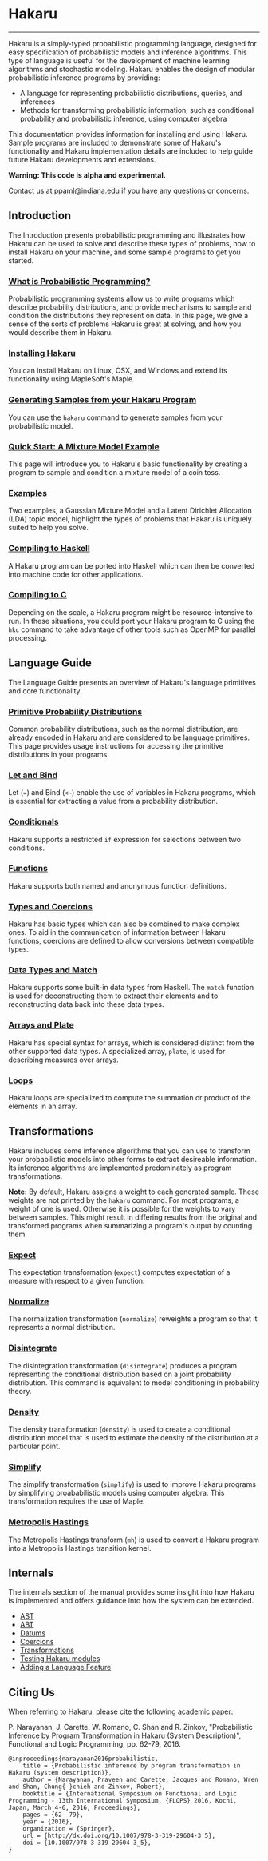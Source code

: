 <h1 class="logo">Hakaru</h1>

----------------------------

Hakaru is a simply-typed probabilistic programming language, designed for easy specification of probabilistic models and inference algorithms. This type of language is useful
for the development of machine learning algorithms and stochastic modeling. Hakaru enables the design of modular probabilistic inference programs by providing:

-  A language for representing probabilistic distributions, queries, and inferences
-  Methods for transforming probabilistic information, such as conditional probability and probabilistic inference, using computer algebra

This documentation provides information for installing and using Hakaru. Sample programs are included to demonstrate some of Hakaru's functionality and Hakaru implementation
details are included to help guide future Hakaru developments and extensions.

**Warning: This code is alpha and experimental.**

Contact us at ppaml@indiana.edu if you have any questions or concerns.

## Introduction ##

The Introduction presents probabilistic programming and illustrates how Hakaru can be used to solve and describe these types of problems, how to install Hakaru on your 
machine, and some sample programs to get you started.

### [What is Probabilistic Programming?](intro/probprog)

Probabilistic programming systems allow us to write programs which describe probability distributions, and provide mechanisms to sample and condition the distributions 
they represent on data. In this page, we give a sense of the sorts of problems Hakaru is great at solving, and how you would describe them in Hakaru.

### [Installing Hakaru](intro/installation) ###

You can install Hakaru on Linux, OSX, and Windows and extend its functionality using MapleSoft's Maple. 

### [Generating Samples from your Hakaru Program](intro/samplegen) ###

You can use the `hakaru` command to generate samples from your probabilistic model.

### [Quick Start: A Mixture Model Example](intro/quickstart) ###

This page will introduce you to Hakaru's basic functionality by creating a program to sample and condition a mixture model of a coin toss.

### [Examples](examples) ###

Two examples, a Gaussian Mixture Model and a Latent Dirichlet Allocation (LDA) topic model, highlight the types of problems that Hakaru is uniquely suited to help you solve.

### [Compiling to Haskell](/transforms/compile) ###

A Hakaru program can be ported into Haskell which can then be converted into machine code for other applications.

### [Compiling to C](/transforms/hkc) ###

Depending on the scale, a Hakaru program might be resource-intensive to run. In these situations, you could port your Hakaru program to C using the `hkc` command to take
advantage of other tools such as OpenMP for parallel processing. 

## Language Guide ##

The Language Guide presents an overview of Hakaru's language primitives and core functionality.

### [Primitive Probability Distributions](/lang/rand) ###

Common probability distributions, such as the normal distribution, are already encoded in Hakaru and are considered to be language primitives. This page provides usage
instructions for accessing the primitive distributions in your programs.

### [Let and Bind](/lang/letbind) ###

Let (`=`) and Bind (`<~`) enable the use of variables in Hakaru programs, which is essential for extracting a value from a probability distribution.

### [Conditionals](/lang/cond) ###

Hakaru supports a restricted `if` expression for selections between two conditions.

### [Functions](/lang/functions) ###

Hakaru supports both named and anonymous function definitions.

### [Types and Coercions](/lang/coercions) ###

Hakaru has basic types which can also be combined to make complex ones. To aid in the communication of information between Hakaru functions, coercions are defined to allow 
conversions between compatible types.

### [Data Types and Match](/lang/datatypes) ###

Hakaru supports some built-in data types from Haskell. The `match` function is used for deconstructing them to extract their elements and to reconstructing data back into
these data types.

### [Arrays and Plate](/lang/arrays) ###

Hakaru has special syntax for arrays, which is considered distinct from the other supported data types. A specialized array, `plate`, is used for describing measures over
arrays.

### [Loops](/lang/loops) ###

Hakaru loops are specialized to compute the summation or product of the elements in an array.

## Transformations ##

Hakaru includes some inference algorithms that you can use to transform your probabilistic models into other forms to extract desireable information. Its inference 
algorithms are implemented predominately as program transformations.

**Note:** By default, Hakaru assigns a weight to each generated sample. These weights are not printed by the `hakaru` command. For most programs, a weight of one is used.
Otherwise it is possible for the weights to vary between samples. This might result in differing results from the original and transformed programs when summarizing a 
program's output by counting them.

### [Expect](/transforms/expect) ###

The expectation transformation (`expect`) computes expectation of a measure with respect to a given function. 

### [Normalize](/transforms/normalize) ###

The normalization transformation (`normalize`) reweights a program so that it represents a normal distribution.

### [Disintegrate](/transforms/disintegrate) ###

The disintegration transformation (`disintegrate`) produces a program representing the conditional distribution based on a joint probability distribution. This command
is equivalent to model conditioning in probability theory. 

### [Density](/transforms/density) ###

The density transformation (`density`) is used to create a conditional distribution model that is used to estimate the density of the distribution at a particular point.

### [Simplify](/transforms/simplify) ###

The simplify transformation (`simplify`) is used to improve Hakaru programs by simplifying proababilistic models using computer algebra. This transformation requires the
use of Maple.

### [Metropolis Hastings](/transforms/mh) ###

The Metropolis Hastings transform (`mh`) is used to convert a Hakaru program into a Metropolis Hastings transition kernel.

## Internals

The internals section of the manual provides some insight into how Hakaru is implemented and offers guidance into how the system can be extended.

- [AST](/internals/ast)
- [ABT](/internals/abt)
- [Datums](/internals/datums)
- [Coercions](/internals/coercions)
- [Transformations](/internals/transforms)
- [Testing Hakaru modules](/internals/testing)
- [Adding a Language Feature](/internals/newfeature)

## Citing Us ##

When referring to Hakaru, please cite the following [academic paper](http://homes.soic.indiana.edu/ccshan/rational/system.pdf):

P. Narayanan, J. Carette, W. Romano, C. Shan and R. Zinkov, "Probabilistic Inference by Program Transformation in Hakaru (System Description)", Functional and Logic 
Programming, pp. 62-79, 2016.

```nohighlight
@inproceedings{narayanan2016probabilistic,
	title = {Probabilistic inference by program transformation in Hakaru (system description)},
	author = {Narayanan, Praveen and Carette, Jacques and Romano, Wren and Shan, Chung{-}chieh and Zinkov, Robert},
	booktitle = {International Symposium on Functional and Logic Programming - 13th International Symposium, {FLOPS} 2016, Kochi, Japan, March 4-6, 2016, Proceedings},
	pages = {62--79},
	year = {2016},
	organization = {Springer},
	url = {http://dx.doi.org/10.1007/978-3-319-29604-3_5},
	doi = {10.1007/978-3-319-29604-3_5},
}
```
